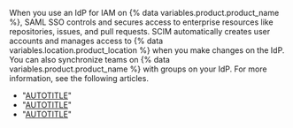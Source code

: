 When you use an IdP for IAM on {% data variables.product.product_name %}, SAML SSO controls and secures access to enterprise resources like repositories, issues, and pull requests. SCIM automatically creates user accounts and manages access to {% data variables.location.product_location %} when you make changes on the IdP. You can also synchronize teams on {% data variables.product.product_name %} with groups on your IdP. For more information, see the following articles.

* "[AUTOTITLE](/admin/identity-and-access-management/using-saml-for-enterprise-iam/about-saml-for-enterprise-iam)"
* "[AUTOTITLE](/admin/identity-and-access-management/using-saml-for-enterprise-iam/configuring-user-provisioning-with-scim-for-your-enterprise)"
* "[AUTOTITLE](/organizations/organizing-members-into-teams/synchronizing-a-team-with-an-identity-provider-group)"
